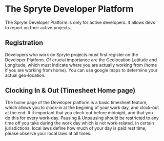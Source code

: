 # The Spryte Developer Platform

The Spryte Developer Platform is only for active developers. It allows devs to report on their active projects.

## Registration

Developers who work on Spryte projects must first register on the Developer Platform. Of crucial importance are the Geolocation Latitude and Longitude, which must indicate where you are actually working from (home if you are working from home). You can use google maps to determine your actual geo-location.

## Clocking In & Out (Timesheet Home page)

The home page of the Developer platform is a basic timesheet feature, which allows you to clock-in at the begining of your work day, and clock-out at the end. It it important that you clock-out before midnight, and that you do this for every work-day. Pausing & Unpausing should be restricted to any time off you take during the work day which is not work-related. In certain jurisdictions, local laws define how much of your day is paid rest time, please observe your local laws at all times.

## 